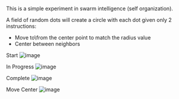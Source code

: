 This is a simple experiment in swarm intelligence (self organization).<br/>

A field of random dots will create a circle with each dot given only 2 instructions:
   - Move to\from the center point to match the radius value
   - Center between neighbors


Start
![image](https://github.com/mjwaddell1/Python/assets/35202179/2a0599c6-ce0b-4f7e-8055-9c431bcecbe4)

In Progress
![image](https://github.com/mjwaddell1/Python/assets/35202179/e2aee79d-f780-469b-9e8b-d3432507119c)

Complete
![image](https://github.com/mjwaddell1/Python/assets/35202179/85c474da-362a-4bfc-888d-0802180f2226)

Move Center
![image](https://github.com/mjwaddell1/Python/assets/35202179/b3bb6412-dc14-4749-af86-6eb60c22a482)

